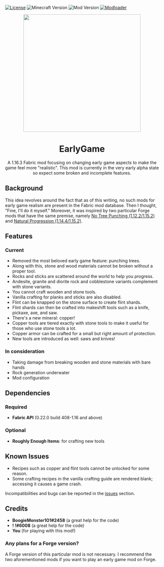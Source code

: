 [![License](https://img.shields.io/github/license/jayceecreates/earlygame?style=for-the-badge)](https://github.com/JayCeeCreates/earlygame/blob/master/LICENSE)
![Minecraft Version](https://img.shields.io/badge/mc%20version-1.16.3-brightgreen?style=for-the-badge)
![Mod Version](https://img.shields.io/badge/mod%20version-0.3.2a-yellow?style=for-the-badge)
[![Modloader](https://img.shields.io/badge/modloader-fabric-blue?style=for-the-badge)](https://fabricmc.net)

<p align="center">
  <img width="384" height="384" src="https://cdn.discordapp.com/attachments/669587583034064919/753223254474227762/icon.png">
</p>

<h1 align="center">EarlyGame</h1>
<p align="center">A 1.16.3 Fabric mod focusing on changing early game aspects to make the game feel more "realistic". This mod is currently in the very early alpha state so expect some broken and incomplete features.</p>

## Background
This idea revolves around the fact that as of this writing, no such mods for early game realism are present in the Fabric mod database. Then I thought, "Fine, I'll do it myself." Moreover, it was inspired by two particular Forge mods that have the same premise, namely [No Tree Punching (1.12.2/1.15.2)](https://www.curseforge.com/minecraft/mc-mods/no-tree-punching) and [Natural Progression (1.14.4/1.15.2)](https://www.curseforge.com/minecraft/mc-mods/natural-progressions).

## Features
### Current
- Removed the most beloved early game feature: punching trees.
- Along with this, stone and wood materials cannot be broken without a proper tool.
- Rocks and sticks are scattered around the world to help you progress.
- Andesite, granite and diorite rock and cobblestone variants complement with stone variants.
- You cannot craft wooden and stone tools.
- Vanilla crafting for planks and sticks are also disabled.
- Flint can be knapped on the stone surface to create flint shards.
- Flint shards can then be crafted into makeshift tools such as a knife, pickaxe, axe, and saw.
- There's a new mineral: copper!
- Copper tools are tiered exactly with stone tools to make it useful for those who use stone tools a lot.
- Copper armor can be crafted for a small but right amount of protection.
- New tools are introduced as well: saws and knives!
### In consideration
- Taking damage from breaking wooden and stone materials with bare hands
- Rock generation underwater
- Mod configuration

## Dependencies
### Required
- **Fabric API** (0.22.0 build 408-1.16 and above)
### Optional
- **Roughly Enough Items**: for crafting new tools

## Known Issues
- Recipes such as copper and flint tools cannot be unlocked for some reason.
- Some crafting recipes in the vanilla crafting guide are rendered blank; accessing it causes a game crash.

Incompatibilities and bugs can be reported in the [issues](https://github.com/JayCeeCreates/earlygame/issues) section.

## Credits
- **BoogieMonster1O1#2458** (a great help for the code)
- **! !#6008** (a great help for the code)
- **You** (for playing with this mod!)

### Any plans for a Forge version?
A Forge version of this particular mod is not necessary. I recommend the two aforementioned mods if you want to play an early game mod on Forge.
